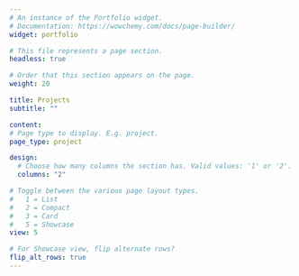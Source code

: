 ```yaml
---
# An instance of the Portfolio widget.
# Documentation: https://wowchemy.com/docs/page-builder/
widget: portfolio

# This file represents a page section.
headless: true

# Order that this section appears on the page.
weight: 20

title: Projects
subtitle: ""

content:
# Page type to display. E.g. project.
page_type: project

design:
  # Choose how many columns the section has. Valid values: '1' or '2'.
  columns: "2"

# Toggle between the various page layout types.
#   1 = List
#   2 = Compact
#   3 = Card
#   5 = Showcase
view: 5

# For Showcase view, flip alternate rows?
flip_alt_rows: true
---
```

